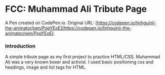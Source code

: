 # FCC: Muhammad Ali Tribute Page 

A Pen created on CodePen.io. Original URL: [https://codepen.io/linhguinii-the-animator/pen/PopYEoE](https://codepen.io/linhguinii-the-animator/pen/PopYEoE).


### Introduction
A simple tribute page as my first project to practice HTML/CSS. Muhammad Ali was a very known boxer and activist. I used basic positioning css and headings, image and list tags for HTML.


